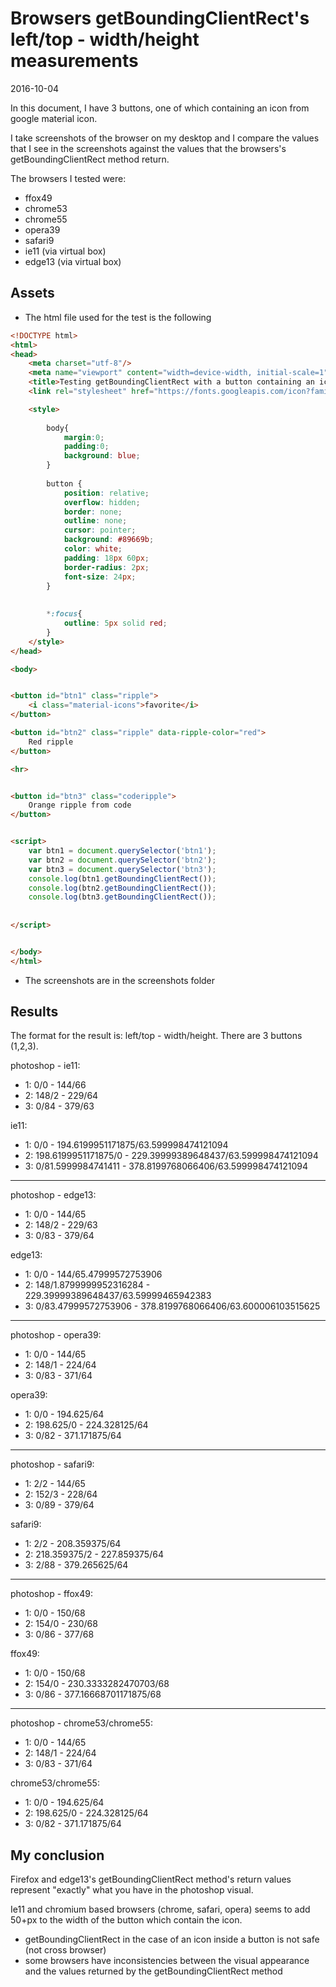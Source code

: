 Browsers getBoundingClientRect's left/top - width/height measurements
===========================================================================
2016-10-04


In this document, I have 3 buttons, one of which containing an icon from google material icon.

I take screenshots of the browser on my desktop and I compare the values that I see
in the screenshots against the values that the browsers's getBoundingClientRect method return.


The browsers I tested were:
- ffox49
- chrome53
- chrome55
- opera39
- safari9
- ie11 (via virtual box)
- edge13 (via virtual box)


Assets
----------

- The html file used for the test is the following

```html
<!DOCTYPE html>
<html>
<head>
	<meta charset="utf-8"/>
	<meta name="viewport" content="width=device-width, initial-scale=1">
	<title>Testing getBoundingClientRect with a button containing an icon</title>
	<link rel="stylesheet" href="https://fonts.googleapis.com/icon?family=Material+Icons">	

	<style>
		
		body{
			margin:0;	
			padding:0;	
			background: blue;
		}
		
		button {
			position: relative; 
			overflow: hidden;
			border: none;
			outline: none;
			cursor: pointer;
			background: #89669b;
			color: white;
			padding: 18px 60px;
			border-radius: 2px;
			font-size: 24px;
		}
		
		
		*:focus{
			outline: 5px solid red;
		}
	</style>
</head>

<body>


<button id="btn1" class="ripple">
	<i class="material-icons">favorite</i>
</button>

<button id="btn2" class="ripple" data-ripple-color="red">
	Red ripple
</button>

<hr>


<button id="btn3" class="coderipple">
	Orange ripple from code
</button>


<script>
	var btn1 = document.querySelector('btn1');
	var btn2 = document.querySelector('btn2');
	var btn3 = document.querySelector('btn3');
	console.log(btn1.getBoundingClientRect());
	console.log(btn2.getBoundingClientRect());
	console.log(btn3.getBoundingClientRect());
	
	
</script>


</body>
</html>
```

- The screenshots are in the screenshots folder





Results
-----------

The format for the result is: left/top - width/height.
There are 3 buttons (1,2,3).



photoshop - ie11:
- 1: 0/0 - 144/66 
- 2: 148/2  - 229/64 
- 3: 0/84 - 379/63

ie11:
- 1: 0/0 - 194.6199951171875/63.599998474121094
- 2: 198.6199951171875/0 - 229.39999389648437/63.599998474121094
- 3: 0/81.5999984741411 - 378.8199768066406/63.599998474121094

----------

photoshop - edge13:
- 1: 0/0 - 144/65
- 2: 148/2  - 229/63
- 3: 0/83 - 379/64


edge13:
- 1: 0/0 - 144/65.47999572753906
- 2: 148/1.8799999952316284 - 229.39999389648437/63.59999465942383
- 3: 0/83.47999572753906 - 378.8199768066406/63.600006103515625


----------

photoshop - opera39:
- 1: 0/0 - 144/65
- 2: 148/1 - 224/64 
- 3: 0/83 - 371/64


opera39:
- 1: 0/0 - 194.625/64
- 2: 198.625/0 - 224.328125/64
- 3: 0/82 - 371.171875/64




----------
photoshop - safari9:
- 1: 2/2 - 144/65
- 2: 152/3 - 228/64 
- 3: 0/89 - 379/64



safari9:
- 1: 2/2 - 208.359375/64
- 2: 218.359375/2 - 227.859375/64
- 3: 2/88 - 379.265625/64



----------
photoshop - ffox49:
- 1: 0/0 - 150/68
- 2: 154/0 - 230/68  
- 3: 0/86 - 377/68


ffox49:
- 1: 0/0 - 150/68
- 2: 154/0 - 230.3333282470703/68
- 3: 0/86 - 377.16668701171875/68


----------

photoshop - chrome53/chrome55:
- 1: 0/0 - 144/65  
- 2: 148/1  - 224/64  
- 3: 0/83 - 371/64


chrome53/chrome55:
- 1: 0/0 - 194.625/64
- 2: 198.625/0 - 224.328125/64
- 3: 0/82 - 371.171875/64





My conclusion
-----------------

Firefox and edge13's getBoundingClientRect method's return values represent "exactly" what you have in the photoshop visual.

Ie11 and chromium based browsers (chrome, safari, opera) seems to add 50+px to the width of the button which contain the icon.

- getBoundingClientRect in the case of an icon inside a button is not safe (not cross browser)
- some browsers have inconsistencies between the visual appearance and the values returned by the getBoundingClientRect method



  


